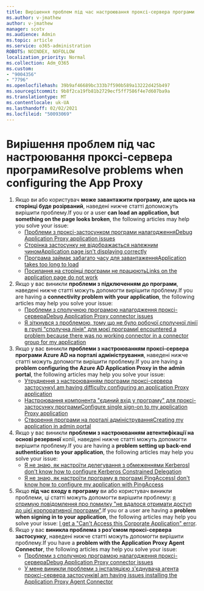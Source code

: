 ```yaml
---
title: Вирішення проблем під час настроювання проксі-сервера програми
ms.author: v-jmathew
author: v-jmathew
manager: scotv
ms.audience: Admin
ms.topic: article
ms.service: o365-administration
ROBOTS: NOINDEX, NOFOLLOW
localization_priority: Normal
ms.collection: Adm_O365
ms.custom:
- "9004356"
- "7796"
ms.openlocfilehash: 39b9af46689bc333b7f590b589a13222d425b497
ms.sourcegitcommit: 9b8f2ca19fb81b2729ecf5ff7586f4e7d607ba9a
ms.translationtype: MT
ms.contentlocale: uk-UA
ms.lasthandoff: 02/02/2021
ms.locfileid: "50093069"
---
```

# <a name="resolve-problems-when-configuring-the-app-proxy"></a><span data-ttu-id="6218f-102">Вирішення проблем під час настроювання проксі-сервера програми</span><span class="sxs-lookup"><span data-stu-id="6218f-102">Resolve problems when configuring the App Proxy</span></span>

1. <span data-ttu-id="6218f-103">Якщо ви або користувач **може завантажити програму, але щось на сторінці буде розірваний**, наведені нижче статті допоможуть вирішити проблему.</span><span class="sxs-lookup"><span data-stu-id="6218f-103">If you or a user **can load an application, but something on the page looks broken**, the following articles may help you solve your issue:</span></span>
    - [<span data-ttu-id="6218f-104">Проблеми з проксі-застосунком програми налагодження</span><span class="sxs-lookup"><span data-stu-id="6218f-104">Debug Application Proxy application issues</span></span>](https://docs.microsoft.com/azure/active-directory/manage-apps/application-proxy-debug-apps)
    - [<span data-ttu-id="6218f-105">Сторінка застосунку не відображається належним чином</span><span class="sxs-lookup"><span data-stu-id="6218f-105">Application page isn't displaying correctly</span></span>](https://docs.microsoft.com/azure/active-directory/application-proxy-page-appearance-broken-problem)
    - [<span data-ttu-id="6218f-106">Програма займає забагато часу для завантаження</span><span class="sxs-lookup"><span data-stu-id="6218f-106">Application takes too long to load</span></span>](https://docs.microsoft.com/azure/active-directory/application-proxy-page-load-speed-problem)
    - [<span data-ttu-id="6218f-107">Посилання на сторінці програми не працюють</span><span class="sxs-lookup"><span data-stu-id="6218f-107">Links on the application page do not work</span></span>](https://docs.microsoft.com/azure/active-directory/application-proxy-page-links-broken-problem)
2. <span data-ttu-id="6218f-108">Якщо у вас виникли **проблеми з підключенням до програми**, наведені нижче статті можуть допомогти вирішити проблему.</span><span class="sxs-lookup"><span data-stu-id="6218f-108">If you are having a **connectivity problem with your application**, the following articles may help you solve your issue:</span></span>
    - [<span data-ttu-id="6218f-109">Проблеми з сполучною програмою налагодження проксі-сервера</span><span class="sxs-lookup"><span data-stu-id="6218f-109">Debug Application Proxy connector issues</span></span>](https://docs.microsoft.com/azure/active-directory/manage-apps/application-proxy-debug-connectors)
    - [<span data-ttu-id="6218f-110">Я зіткнувся з проблемою, тому що не було робочої сполучної лінії в групі "сполучна лінія" для моєї програми</span><span class="sxs-lookup"><span data-stu-id="6218f-110">I encountered a problem because there was no working connector in a connector group for my application</span></span>](https://docs.microsoft.com/azure/active-directory/application-proxy-connectivity-no-working-connector)
3. <span data-ttu-id="6218f-111">Якщо у вас виникли **проблеми з настроюванням проксі-сервера програми Azure AD на порталі адміністрування**, наведені нижче статті можуть допомогти вирішити проблему.</span><span class="sxs-lookup"><span data-stu-id="6218f-111">If you are having a **problem configuring the Azure AD Application Proxy in the admin portal**, the following articles may help you solve your issue:</span></span>
    - [<span data-ttu-id="6218f-112">Утруднення з настроюванням програми проксі-сервера застосунку</span><span class="sxs-lookup"><span data-stu-id="6218f-112">I am having difficulty configuring an application Proxy application</span></span>](https://docs.microsoft.com/azure/active-directory/application-proxy-config-how-to)
    - [<span data-ttu-id="6218f-113">Настроювання компонента "єдиний вхід у програму" для проксі-застосунку програми</span><span class="sxs-lookup"><span data-stu-id="6218f-113">Configure single sign-on to my application Proxy application</span></span>](https://docs.microsoft.com/azure/active-directory/application-proxy-config-sso-how-to)
    - [<span data-ttu-id="6218f-114">Створення програми на порталі адміністрування</span><span class="sxs-lookup"><span data-stu-id="6218f-114">Creating my application in admin portal</span></span>](https://docs.microsoft.com/azure/active-directory/application-proxy-config-problem)
4. <span data-ttu-id="6218f-115">Якщо у вас виникли **проблеми з настроюванням автентифікації на основі резервної** копії, наведені нижче статті можуть допомогти вирішити проблему.</span><span class="sxs-lookup"><span data-stu-id="6218f-115">If you are having a **problem setting up back-end authentication to your application**, the following articles may help you solve your issue:</span></span>
    - [<span data-ttu-id="6218f-116">Я не знаю, як настроїти делегування з обмеженнями Kerberos</span><span class="sxs-lookup"><span data-stu-id="6218f-116">I don't know how to configure Kerberos Constrained Delegation</span></span>](https://docs.microsoft.com/azure/active-directory/application-proxy-back-end-kerberos-constrained-delegation-how-to)
    - [<span data-ttu-id="6218f-117">Я не знаю, як настроїти програму в програмі PingAccess</span><span class="sxs-lookup"><span data-stu-id="6218f-117">I don't know how to configure my application with PingAccess</span></span>](https://docs.microsoft.com/azure/active-directory/application-proxy-back-end-ping-access-how-to)
5. <span data-ttu-id="6218f-118">Якщо **під час входу в програму** ви або користувач виникли проблеми, ці статті можуть допомогти вирішити проблему: [я отримую повідомлення про помилку "не вдалося отримати доступ до цієї корпоративної програми"](https://docs.microsoft.com/azure/active-directory/application-proxy-sign-in-bad-gateway-timeout-error).</span><span class="sxs-lookup"><span data-stu-id="6218f-118">If you or a user are having a **problem when signing in to your application**, the following articles may help you solve your issue: [I get a "Can't Access this Corporate Application" error](https://docs.microsoft.com/azure/active-directory/application-proxy-sign-in-bad-gateway-timeout-error).</span></span>
6. <span data-ttu-id="6218f-119">Якщо у вас **виникла проблема з роз'ємом проксі-сервера застосунку**, наведені нижче статті можуть допомогти вирішити проблему.</span><span class="sxs-lookup"><span data-stu-id="6218f-119">If you have a **problem with the Application Proxy Agent Connector**, the following articles may help you solve your issue:</span></span>
    - [<span data-ttu-id="6218f-120">Проблеми з сполучною програмою налагодження проксі-сервера</span><span class="sxs-lookup"><span data-stu-id="6218f-120">Debug Application Proxy connector issues</span></span>](https://docs.microsoft.com/azure/active-directory/manage-apps/application-proxy-debug-connectors)
    - [<span data-ttu-id="6218f-121">У мене виникли проблеми з інсталяцією з'єднувача агента проксі-сервера застосунків</span><span class="sxs-lookup"><span data-stu-id="6218f-121">I am having issues installing the Application Proxy Agent Connector</span></span>](https://docs.microsoft.com/azure/active-directory/application-proxy-connector-installation-problem)
